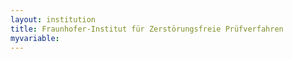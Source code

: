 ```yaml
---
layout: institution
title: Fraunhofer-Institut für Zerstörungsfreie Prüfverfahren
myvariable: 
---
```

